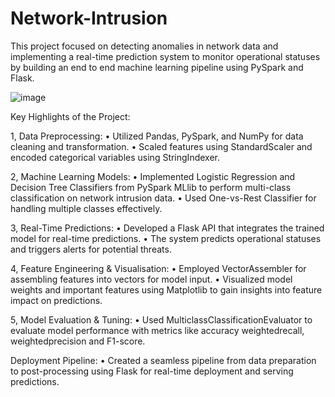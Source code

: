 # Network-Intrusion
This project focused on detecting anomalies in network data and implementing a real-time prediction system to monitor operational statuses by building an end to end machine learning pipeline using PySpark and Flask.

![image](https://ars.els-cdn.com/content/image/3-s2.0-B978032390193200003X-f05-03-9780323901932.jpg)

Key Highlights of the Project:

1, Data Preprocessing:
 • Utilized Pandas, PySpark, and NumPy for data cleaning and transformation.
 • Scaled features using StandardScaler and encoded categorical variables using StringIndexer.

2, Machine Learning Models:
 • Implemented Logistic Regression and Decision Tree Classifiers from PySpark MLlib to perform multi-class classification on network intrusion data.
 • Used One-vs-Rest Classifier for handling multiple classes effectively.

3, Real-Time Predictions:
 • Developed a Flask API that integrates the trained model for real-time predictions.
 • The system predicts operational statuses and triggers alerts for potential threats.

4, Feature Engineering & Visualisation:
 • Employed VectorAssembler for assembling features into vectors for model input.
 • Visualized model weights and important features using Matplotlib to gain insights into feature impact on predictions.

5, Model Evaluation & Tuning:
 • Used MulticlassClassificationEvaluator to evaluate model performance with metrics like accuracy weightedrecall, weightedprecision and F1-score.

Deployment Pipeline:
 • Created a seamless pipeline from data preparation to post-processing using Flask for real-time deployment and serving predictions.
